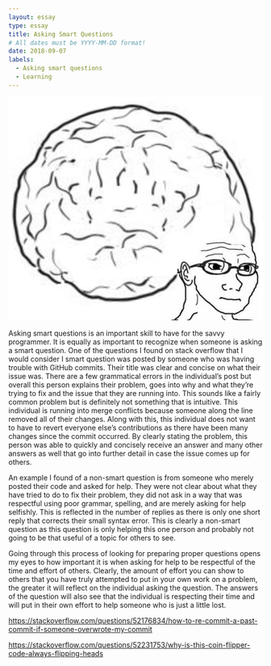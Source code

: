 ```yaml
---
layout: essay
type: essay
title: Asking Smart Questions
# All dates must be YYYY-MM-DD format!
date: 2018-09-07
labels:
  - Asking smart questions
  - Learning
---
```


<img class="ui tiny left circular floated image" src="../images/bigbrain.jpg">

Asking smart questions is an important skill to have for the savvy programmer. It is equally as important to recognize when someone is asking a smart question. One of the questions I found on stack overflow that I would consider I smart question was posted by someone who was having trouble with GitHub commits. Their title was clear and concise on what their issue was. There are a few grammatical errors in the individual’s post but overall this person explains their problem, goes into why and what they’re trying to fix and the issue that they are running into. This sounds like a fairly common problem but is definitely not something that is intuitive. This individual is running into merge conflicts because someone along the line removed all of their changes. Along with this, this individual does not want to have to revert everyone else’s contributions as there have been many changes since the commit occurred. By clearly stating the problem, this person was able to quickly and concisely receive an answer and many other answers as well that go into further detail in case the issue comes up for others.

An example I found of a non-smart question is from someone who merely posted their code and asked for help. They were not clear about what they have tried to do to fix their problem, they did not ask in a way that was respectful using poor grammar, spelling, and are merely asking for help selfishly. This is reflected in the number of replies as there is only one short reply that corrects their small syntax error. This is clearly a non-smart question as this question is only helping this one person and probably not going to be that useful of a topic for others to see.

Going through this process of looking for preparing proper questions opens my eyes to how important it is when asking for help to be respectful of the time and effort of others. Clearly, the amount of effort you can show to others that you have truly attempted to put in your own work on a problem, the greater it will reflect on the individual asking the question. The answers of the question will also see that the individual is respecting their time and will put in their own effort to help someone who is just a little lost.

https://stackoverflow.com/questions/52176834/how-to-re-commit-a-past-commit-if-someone-overwrote-my-commit

https://stackoverflow.com/questions/52231753/why-is-this-coin-flipper-code-always-flipping-heads
